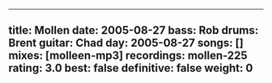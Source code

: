 
---
title: Mollen
date: 2005-08-27
bass:	Rob
drums:	Brent
guitar:	Chad
day: 2005-08-27
songs: []
mixes: [molleen-mp3]
recordings: mollen-225
rating: 3.0
best: false
definitive: false
weight: 0
---
